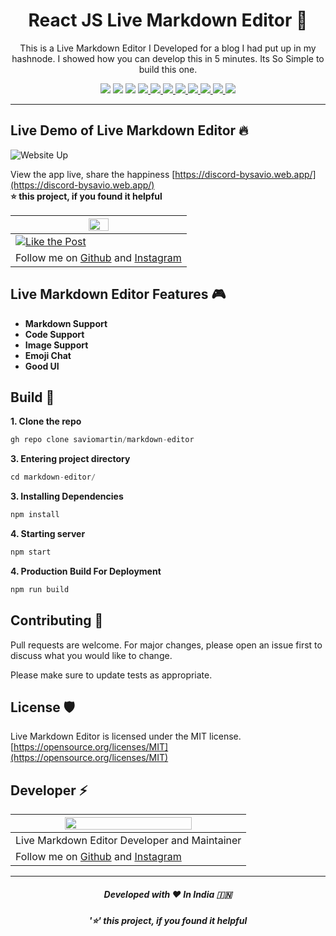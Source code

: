 <h1 align="center">
  React JS Live Markdown Editor 🦄
</h1>
<p align="center">
  This is a Live Markdown Editor I Developed for a blog I had put up in my hashnode. I showed how you can develop this in 5 minutes. Its So Simple to build this one.
</p>
<p align="center">
    <img src="https://cdn.rawgit.com/sindresorhus/awesome/d7305f38d29fed78fa85652e3a63e154dd8e8829/media/badge.svg"/>
    <img src="https://visitor-badge.laobi.icu/badge?page_id=saviomartin/markdown-editor"/>
    <img src="https://img.shields.io/badge/Ethical_Design-_%E2%96%B2_%E2%9D%A4_-blue.svg"/>
    <!--Links -->
    <a href="https://github.com/saviomartin/markdown-editor/stargazers" target="blank">
        <img src="https://img.shields.io/github/stars/saviomartin/markdown-editor"/>
    </a>
    <a href="https://github.com/saviomartin/markdown-editor/blob/master/LICENSE" target="blank">
        <img src="https://img.shields.io/github/license/saviomartin/markdown-editor"/>
    </a>
    <a href="https://GitHub.com/saviomartin/markdown-editor/issues/" target="blank">
        <img src="https://img.shields.io/github/issues/saviomartin/markdown-editor.svg"/>
    </a>
    <a href="https://GitHub.com/saviomartin/markdown-editor/pull/" target="blank">
        <img src="https://img.shields.io/github/issues-pr/saviomartin/markdown-editor.svg"/>
    </a>
    <a href="https://github.com/saviomartin/markdown-editor/blob/master/LICENSE" target="blank">
        <img src="https://img.shields.io/github/forks/saviomartin/markdown-editor"/>
    </a>
    <a href="https://GitHub.com/saviomartin/markdown-editor/graphs/contributors/" target="blank">
        <img src="https://img.shields.io/github/contributors/saviomartin/markdown-editor.svg"/>
    </a>
    <a href="https://www.instagram.com/p/CGNQrBVBubs/" target="blank">
        <img src="https://img.shields.io/static/v1?label=&message=Like%20this%20post%20On%20Instagram&style=flat&color=555555&logo=instagram"/>
    </a>
    <!--Commits -->
    <img src="https://img.shields.io/github/last-commit/saviomartin/markdown-editor.svg"/>
</p>

---

## Live Demo of Live Markdown Editor 🔥

![Website Up](https://img.shields.io/website?url=https://github.com/saviomartin/markdown-editor&logo=github&style=flat-square) <br>

View the app live, share the happiness [https://discord-bysavio.web.app/](https://discord-bysavio.web.app/) <br>
**⭐ this project, if you found it helpful**

| <img src='https://instagram.fcok1-1.fna.fbcdn.net/v/t51.2885-15/fr/e15/s1080x1080/121058589_368794814264912_274949963043594246_n.jpg?_nc_ht=instagram.fcok1-1.fna.fbcdn.net&_nc_cat=108&_nc_ohc=mTw9r3hZKAUAX-u83pT&oh=38215736dd85043c8920147129dca7e9&oe=5FC619F4' height='35%'> |
| ---------------------------------------------------------------------------------------------------------------------------------------------------------------------------------------------------------------------------------------------------------------------------------- |
| [![Like the Post](https://img.shields.io/static/v1?label=&message=Like%20this%20post%20On%20Instagram&color=ebebec&style=for-the-badge&logo=instagram)](https://www.instagram.com/p/CGNQrBVBubs/)                                                                                  |
| Follow me on [Github](https://github.com/saviomartin) and [Instagram](https://instagram.com/teen_developer)                                                                                                                                                                        |


## Live Markdown Editor Features 🎮

- **Markdown Support**
- **Code Support**
- **Image Support**
- **Emoji Chat**
- **Good UI**

## Build 🚀

**1. Clone the repo**
```javascript
gh repo clone saviomartin/markdown-editor
```

**3. Entering project directory**
```javascript
cd markdown-editor/
```

**3. Installing Dependencies**
```javascript
npm install
```

**4. Starting server**
```javascript
npm start
```

**4. Production Build For Deployment**
```javascript
npm run build
```

## Contributing 🤗

Pull requests are welcome. For major changes, please open an issue first to discuss what you would like to change.

Please make sure to update tests as appropriate.

## License 🛡️

Live Markdown Editor is licensed under the MIT license. [https://opensource.org/licenses/MIT](https://opensource.org/licenses/MIT)

## Developer ⚡

| <img src='https://avatars.githubusercontent.com/saviomartin' height='75%'>                                  |
| ----------------------------------------------------------------------------------------------------------- |
| Live Markdown Editor Developer and Maintainer                                                               |
| Follow me on [Github](https://github.com/saviomartin) and [Instagram](https://instagram.com/teen_developer) |

-----

<h5 align='center'>Developed with ❤️ In India 🇮🇳</h5>
<h5 align='center'>'⭐' this project, if you found it helpful</h5>